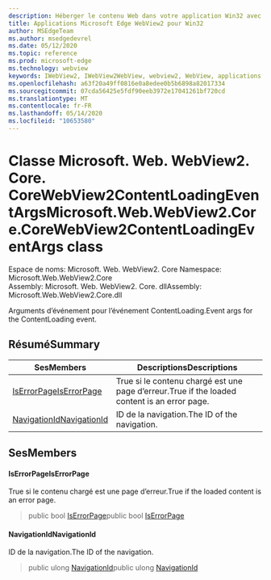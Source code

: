 ```yaml
---
description: Héberger le contenu Web dans votre application Win32 avec le contrôle Microsoft Edge WebView2
title: Applications Microsoft Edge WebView2 pour Win32
author: MSEdgeTeam
ms.author: msedgedevrel
ms.date: 05/12/2020
ms.topic: reference
ms.prod: microsoft-edge
ms.technology: webview
keywords: IWebView2, IWebView2WebView, webview2, WebView, applications Win32, Win32, Edge, ICoreWebView2, ICoreWebView2Controller, contrôle de navigateur, html Edge
ms.openlocfilehash: a63f20a49ff0816e0a8edee0b5b6898a82017334
ms.sourcegitcommit: 07cda56425e5fdf90eeb3972e17041261bf720cd
ms.translationtype: MT
ms.contentlocale: fr-FR
ms.lasthandoff: 05/14/2020
ms.locfileid: "10653580"
---
```

# <span data-ttu-id="0ae03-104">Classe Microsoft. Web. WebView2. Core. CoreWebView2ContentLoadingEventArgs</span><span class="sxs-lookup"><span data-stu-id="0ae03-104">Microsoft.Web.WebView2.Core.CoreWebView2ContentLoadingEventArgs class</span></span> 

<span data-ttu-id="0ae03-105">Espace de noms: Microsoft. Web. WebView2. Core </span><span class="sxs-lookup"><span data-stu-id="0ae03-105">Namespace: Microsoft.Web.WebView2.Core</span></span>\
<span data-ttu-id="0ae03-106">Assembly: Microsoft. Web. WebView2. Core. dll</span><span class="sxs-lookup"><span data-stu-id="0ae03-106">Assembly: Microsoft.Web.WebView2.Core.dll</span></span>

<span data-ttu-id="0ae03-107">Arguments d’événement pour l’événement ContentLoading.</span><span class="sxs-lookup"><span data-stu-id="0ae03-107">Event args for the ContentLoading event.</span></span>

## <span data-ttu-id="0ae03-108">Résumé</span><span class="sxs-lookup"><span data-stu-id="0ae03-108">Summary</span></span>

 <span data-ttu-id="0ae03-109">Ses</span><span class="sxs-lookup"><span data-stu-id="0ae03-109">Members</span></span>                        | <span data-ttu-id="0ae03-110">Descriptions</span><span class="sxs-lookup"><span data-stu-id="0ae03-110">Descriptions</span></span>
--------------------------------|---------------------------------------------
[<span data-ttu-id="0ae03-111">IsErrorPage</span><span class="sxs-lookup"><span data-stu-id="0ae03-111">IsErrorPage</span></span>](#iserrorpage) | <span data-ttu-id="0ae03-112">True si le contenu chargé est une page d’erreur.</span><span class="sxs-lookup"><span data-stu-id="0ae03-112">True if the loaded content is an error page.</span></span>
[<span data-ttu-id="0ae03-113">NavigationId</span><span class="sxs-lookup"><span data-stu-id="0ae03-113">NavigationId</span></span>](#navigationid) | <span data-ttu-id="0ae03-114">ID de la navigation.</span><span class="sxs-lookup"><span data-stu-id="0ae03-114">The ID of the navigation.</span></span>

## <span data-ttu-id="0ae03-115">Ses</span><span class="sxs-lookup"><span data-stu-id="0ae03-115">Members</span></span>

#### <span data-ttu-id="0ae03-116">IsErrorPage</span><span class="sxs-lookup"><span data-stu-id="0ae03-116">IsErrorPage</span></span> 

<span data-ttu-id="0ae03-117">True si le contenu chargé est une page d’erreur.</span><span class="sxs-lookup"><span data-stu-id="0ae03-117">True if the loaded content is an error page.</span></span>

> <span data-ttu-id="0ae03-118">public bool [IsErrorPage](#iserrorpage)</span><span class="sxs-lookup"><span data-stu-id="0ae03-118">public bool [IsErrorPage](#iserrorpage)</span></span>

#### <span data-ttu-id="0ae03-119">NavigationId</span><span class="sxs-lookup"><span data-stu-id="0ae03-119">NavigationId</span></span> 

<span data-ttu-id="0ae03-120">ID de la navigation.</span><span class="sxs-lookup"><span data-stu-id="0ae03-120">The ID of the navigation.</span></span>

> <span data-ttu-id="0ae03-121">public ulong [NavigationId](#navigationid)</span><span class="sxs-lookup"><span data-stu-id="0ae03-121">public ulong [NavigationId](#navigationid)</span></span>

